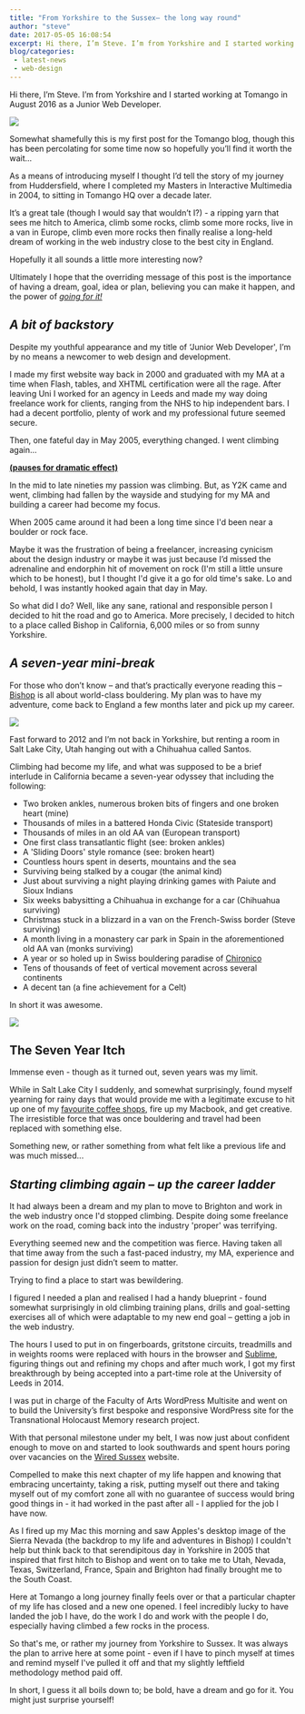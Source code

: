 ```yaml
---
title: "From Yorkshire to the Sussex– the long way round"
author: "steve"
date: 2017-05-05 16:08:54
excerpt: Hi there, I’m Steve. I’m from Yorkshire and I started working at Tomango in August 2016 as a Junior Web Developer. This is my story.
blog/categories: 
 - latest-news
 - web-design
---
```


Hi there, I’m Steve. I’m from Yorkshire and I started working at Tomango in August 2016 as a Junior Web Developer.

![](images/blog/steve.jpg)

Somewhat shamefully this is my first post for the Tomango blog, though this has been percolating for some time now so hopefully you’ll find it worth the wait...

As a means of introducing myself I thought I’d tell the story of my journey from Huddersfield, where I completed my Masters in Interactive Multimedia in 2004, to sitting in Tomango HQ over a decade later.

It’s a great tale (though I would say that wouldn’t I?) - a ripping yarn that sees me hitch to America, climb some rocks, climb some more rocks, live in a van in Europe, climb even more rocks then finally realise a long-held dream of working in the web industry close to the best city in England.

Hopefully it all sounds a little more interesting now?

Ultimately I hope that the overriding message of this post is the importance of having a dream, goal, idea or plan, believing you can make it happen, and the power of [*going for it!*](http://bit.ly/2q1ujvw)

## *A bit of backstory*

Despite my youthful appearance and my title of ‘Junior Web Developer', I’m by no means a newcomer to web design and development.

I made my first website way back in 2000 and graduated with my MA at a time when Flash, tables, and XHTML certification were all the rage. After leaving Uni I worked for an agency in Leeds and made my way doing freelance work for clients, ranging from the NHS to hip independent bars. I had a decent portfolio, plenty of work and my professional future seemed secure.

Then, one fateful day in May 2005, everything changed. I went climbing again…

[__(pauses for dramatic effect)__](https://media.giphy.com/media/kKdgdeuO2M08M/giphy.gif)

In the mid to late nineties my passion was climbing. But, as Y2K came and went, climbing had fallen by the wayside and studying for my MA and building a career had become my focus.

When 2005 came around it had been a long time since I'd been near a boulder or rock face.

Maybe it was the frustration of being a freelancer, increasing cynicism about the design industry or maybe it was just because I’d missed the adrenaline and endorphin hit of movement on rock (I'm still a little unsure which to be honest), but I thought I'd give it a go for old time's sake. Lo and behold, I was instantly hooked again that day in May.

So what did I do? Well, like any sane, rational and responsible person I decided to hit the road and go to America. More precisely, I decided to hitch to a place called Bishop in California, 6,000 miles or so from sunny Yorkshire.

## *A seven-year mini-break*

For those who don’t know – and that’s practically everyone reading this – [Bishop](http://bit.ly/2pB23yN) is all about world-class bouldering. My plan was to have my adventure, come back to England a few months later and pick up my career.

[![](images/blog/stained-glass-2009-1024x754.jpg)](images/blog/stained-glass-2009-1024x754.jpg)

Fast forward to 2012 and I’m not back in Yorkshire, but renting a room in Salt Lake City, Utah hanging out with a Chihuahua called Santos.

Climbing had become my life, and what was supposed to be a brief interlude in California became a seven-year odyssey that including the following:

- Two broken ankles, numerous broken bits of fingers and one broken heart (mine)
- Thousands of miles in a battered Honda Civic (Stateside transport)
- Thousands of miles in an old AA van (European transport)
- One first class transatlantic flight (see: broken ankles)
- A 'Sliding Doors' style romance (see: broken heart)
- Countless hours spent in deserts, mountains and the sea
- Surviving being stalked by a cougar (the animal kind)
- Just about surviving a night playing drinking games with Paiute and Sioux Indians
- Six weeks babysitting a Chihuahua in exchange for a car (Chihuahua surviving)
- Christmas stuck in a blizzard in a van on the French-Swiss border (Steve surviving)
- A month living in a monastery car park in Spain in the aforementioned old AA van (monks surviving)
- A year or so holed up in Swiss bouldering paradise of [Chironico](http://bit.ly/2qDB43O)
- Tens of thousands of feet of vertical movement across several continents
- A decent tan (a fine achievement for a Celt)


In short it was awesome.

![](images/blog/blog-collage.jpg)

## The Seven Year Itch

Immense even - though as it turned out, seven years was my limit.

While in Salt Lake City I suddenly, and somewhat surprisingly, found myself yearning for rainy days that would provide me with a legitimate excuse to hit up one of my [favourite coffee shops](http://bit.ly/2pInHiP), fire up my Macbook, and get creative. The irresistible force that was once bouldering and travel had been replaced with something else.

Something new, or rather something from what felt like a previous life and was much missed...

## *Starting climbing again – up the career ladder*

It had always been a dream and my plan to move to Brighton and work in the web industry once I'd stopped climbing. Despite doing some freelance work on the road, coming back into the industry 'proper' was terrifying.

Everything seemed new and the competition was fierce. Having taken all that time away from the such a fast-paced industry, my MA, experience and passion for design just didn’t seem to matter.

Trying to find a place to start was bewildering.

I figured I needed a plan and realised I had a handy blueprint - found somewhat surprisingly in old climbing training plans, drills and goal-setting exercises all of which were adaptable to my new end goal – getting a job in the web industry.

The hours I used to put in on fingerboards, gritstone circuits, treadmills and in weights rooms were replaced with hours in the browser and [Sublime](https://www.sublimetext.com/), figuring things out and refining my chops and after much work, I got my first breakthrough by being accepted into a part-time role at the University of Leeds in 2014.

I was put in charge of the Faculty of Arts WordPress Multisite and went on to build the University’s first bespoke and responsive WordPress site for the Transnational Holocaust Memory research project.

With that personal milestone under my belt, I was now just about confident enough to move on and started to look southwards and spent hours poring over vacancies on the [Wired Sussex](http://www.wiredsussex.com/) website.

Compelled to make this next chapter of my life happen and knowing that embracing uncertainty, taking a risk, putting myself out there and taking myself out of my comfort zone all with no guarantee of success would bring good things in - it had worked in the past after all - I applied for the job I have now.

As I fired up my Mac this morning and saw Apples's desktop image of the Sierra Nevada (the backdrop to my life and adventures in Bishop) I couldn't help but think back to that serendipitous day in Yorkshire in 2005 that inspired that first hitch to Bishop and went on to take me to Utah, Nevada, Texas, Switzerland, France, Spain and Brighton had finally brought me to the South Coast.

Here at Tomango a long journey finally feels over or that a particular chapter of my life has closed and a new one opened. I feel incredibly lucky to have landed the job I have, do the work I do and work with the people I do, especially having climbed a few rocks in the process.

So that's me, or rather my journey from Yorkshire to Sussex. It was always the plan to arrive here at some point - even if I have to pinch myself at times and remind myself I've pulled it off and that my slightly leftfield methodology method paid off.

In short, I guess it all boils down to; be bold, have a dream and go for it. You might just surprise yourself!



